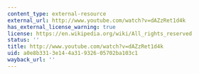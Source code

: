 ```yaml
---
content_type: external-resource
external_url: http://www.youtube.com/watch?v=dAZzRet1d4k
has_external_license_warning: true
license: https://en.wikipedia.org/wiki/All_rights_reserved
status: ''
title: http://www.youtube.com/watch?v=dAZzRet1d4k
uid: a0e8b331-3e14-4a31-9326-05702ba103c1
wayback_url: ''
---
```


